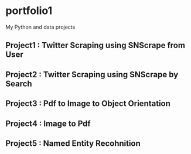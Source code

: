 # portfolio1
My Python and data projects


 
## Project1 : Twitter Scraping using SNScrape from User
## Project2 : Twitter Scraping using SNScrape by Search
## Project3 : Pdf to Image to Object Orientation
## Project4 : Image to Pdf
## Project5 : Named Entity Recohnition
